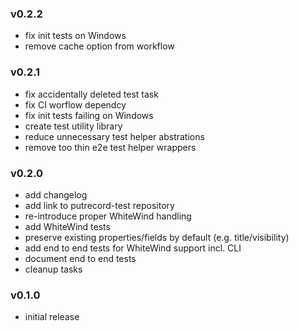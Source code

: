 ### v0.2.2

- fix init tests on Windows
- remove cache option from workflow

### v0.2.1

- fix accidentally deleted test task
- fix CI worflow dependcy
- fix init tests failing on Windows
- create test utility library
- reduce unnecessary test helper abstrations
- remove too thin e2e test helper wrappers

### v0.2.0

- add changelog
- add link to putrecord-test repository
- re-introduce proper WhiteWind handling
- add WhiteWind tests
- preserve existing properties/fields by default (e.g. title/visibility)
- add end to end tests for WhiteWind support incl. CLI
- document end to end tests
- cleanup tasks

### v0.1.0

- initial release
